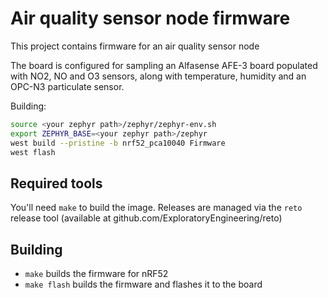 # Air quality sensor node firmware

This project contains firmware for an air quality sensor node

The board is configured for sampling an Alfasense AFE-3 board populated with NO2, NO and O3 sensors, along with temperature, humidity and an OPC-N3 particulate sensor.

Building:

```sh
source <your zephyr path>/zephyr/zephyr-env.sh
export ZEPHYR_BASE=<your zephyr path>/zephyr
west build --pristine -b nrf52_pca10040 Firmware
west flash
```

## Required tools

You'll need `make` to build the image. Releases are managed via the `reto` release tool (available at github.com/ExploratoryEngineering/reto)

## Building

* `make` builds the firmware for nRF52
* `make flash` builds the firmware and flashes it to the board
